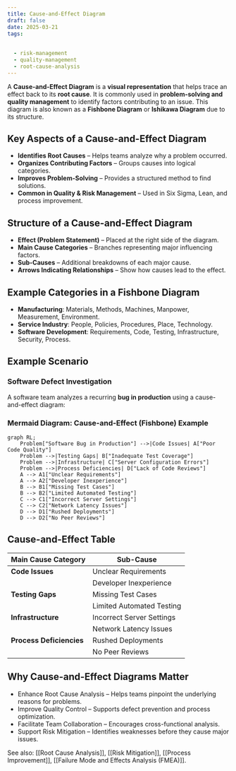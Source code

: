 ```yaml
---
title: Cause-and-Effect Diagram
draft: false
date: 2025-03-21
tags:
  
  
  - risk-management
  - quality-management
  - root-cause-analysis
---
```


A **Cause-and-Effect Diagram** is a **visual representation** that helps trace an effect back to its **root cause**. It is commonly used in **problem-solving and quality management** to identify factors contributing to an issue. This diagram is also known as a **Fishbone Diagram** or **Ishikawa Diagram** due to its structure.

## Key Aspects of a Cause-and-Effect Diagram
- **Identifies Root Causes** – Helps teams analyze why a problem occurred.
- **Organizes Contributing Factors** – Groups causes into logical categories.
- **Improves Problem-Solving** – Provides a structured method to find solutions.
- **Common in Quality & Risk Management** – Used in Six Sigma, Lean, and process improvement.

## Structure of a Cause-and-Effect Diagram
- **Effect (Problem Statement)** – Placed at the right side of the diagram.
- **Main Cause Categories** – Branches representing major influencing factors.
- **Sub-Causes** – Additional breakdowns of each major cause.
- **Arrows Indicating Relationships** – Show how causes lead to the effect.

## Example Categories in a Fishbone Diagram
- **Manufacturing**: Materials, Methods, Machines, Manpower, Measurement, Environment.
- **Service Industry**: People, Policies, Procedures, Place, Technology.
- **Software Development**: Requirements, Code, Testing, Infrastructure, Security, Process.

## Example Scenario

### **Software Defect Investigation**
A software team analyzes a recurring **bug in production** using a cause-and-effect diagram:

### **Mermaid Diagram: Cause-and-Effect (Fishbone) Example**
```mermaid
graph RL;
    Problem["Software Bug in Production"] -->|Code Issues| A["Poor Code Quality"]
    Problem -->|Testing Gaps| B["Inadequate Test Coverage"]
    Problem -->|Infrastructure| C["Server Configuration Errors"]
    Problem -->|Process Deficiencies| D["Lack of Code Reviews"]
    A --> A1["Unclear Requirements"]
    A --> A2["Developer Inexperience"]
    B --> B1["Missing Test Cases"]
    B --> B2["Limited Automated Testing"]
    C --> C1["Incorrect Server Settings"]
    C --> C2["Network Latency Issues"]
    D --> D1["Rushed Deployments"]
    D --> D2["No Peer Reviews"]
```
## Cause-and-Effect Table

| Main Cause Category     | Sub-Cause |
|------------------------|--------------------------------|
| **Code Issues**        | Unclear Requirements |
|                        | Developer Inexperience |
| **Testing Gaps**       | Missing Test Cases |
|                        | Limited Automated Testing |
| **Infrastructure**     | Incorrect Server Settings |
|                        | Network Latency Issues |
| **Process Deficiencies** | Rushed Deployments |
|                        | No Peer Reviews |


## Why Cause-and-Effect Diagrams Matter

- Enhance Root Cause Analysis – Helps teams pinpoint the underlying reasons for problems.
- Improve Quality Control – Supports defect prevention and process optimization.
- Facilitate Team Collaboration – Encourages cross-functional analysis.
- Support Risk Mitigation – Identifies weaknesses before they cause major issues.

See also: [[Root Cause Analysis]], [[Risk Mitigation]], [[Process Improvement]], [[Failure Mode and Effects Analysis (FMEA)]].